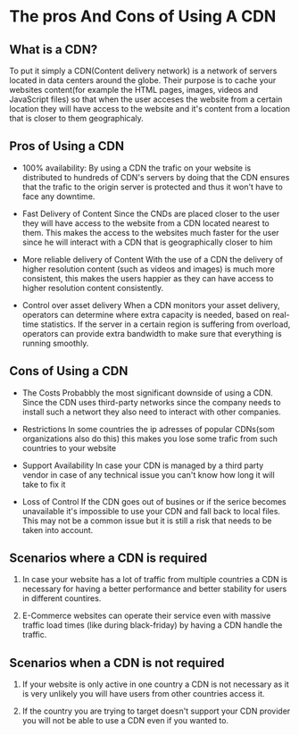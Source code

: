 # The pros And Cons of Using A CDN

## What is a CDN?

To put it simply a CDN(Content delivery network) is a network of servers located in data centers around the globe. Their purpose is to cache your websites content(for example the HTML pages, images, videos and JavaScript files) so that when the user acceses the website from a certain location they will have access to the website and it's content from a location that is closer to them geographicaly.

## Pros of Using a CDN

- 100% availability:
By using a CDN the trafic on your website is distributed to hundreds of CDN's servers by doing that the CDN ensures that the trafic to the origin server is protected and thus it won't have to face any downtime.

- Fast Delivery of Content
Since the CNDs are placed closer to the user they will have access to the website from a CDN located nearest to them. This makes the access to the websites much faster for the user since he will interact with a CDN that is geographically closer to him

- More reliable delivery of Content
With the use of a CDN the delivery of higher resolution content (such as videos and images) is much more consistent, this makes the users happier as they can have access to higher resolution content consistently.

- Control over asset delivery
When a CDN monitors your asset delivery, operators can determine where extra capacity is needed, based on real-time statistics. If the server in a certain region is suffering from overload, operators can provide extra bandwidth to make sure that everything is running smoothly.

## Cons of Using a CDN

- The Costs
Probabbly the most significant downside of using a CDN. Since the CDN uses third-party networks since the company needs to install such a networt they also need to interact with other companies.

- Restrictions
In some countries the ip adresses of popular CDNs(som organizations also do this) this makes you lose some trafic from such countries to your website

- Support Availability
In case your CDN is managed by a third party vendor in case of any technical issue you can't know how long it will take to fix it

- Loss of Control
If the CDN goes out of busines or if the serice becomes unavailable it's impossible to use your CDN and fall back to local files. This may not be a common issue but it is still a risk that needs to be taken into account.

## Scenarios where a CDN is required

1. In case your website has a lot of traffic from multiple countries a CDN is necessary for having a better performance and better stability for users in different countires.

2. E-Commerce websites can operate their service even with massive traffic load times (like during black-friday) by having a CDN handle the traffic.

## Scenarios when a CDN is not required

1. If your website is only active in one country a CDN is not necessary as it is very unlikely you will have users from other countries access it.

2. If the country you are trying to target doesn't support your CDN provider you will not be able to use a CDN even if you wanted to.
